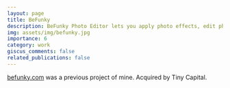 ```yaml
---
layout: page
title: BeFunky
description: BeFunky Photo Editor lets you apply photo effects, edit photos and create photo collages with collage maker.
img: assets/img/befunky.jpg
importance: 6
category: work
giscus_comments: false
related_publications: false
---
```


<a href="https://www.befunky.com/">befunky.com</a> was a previous project of mine. Acquired by Tiny Capital.
